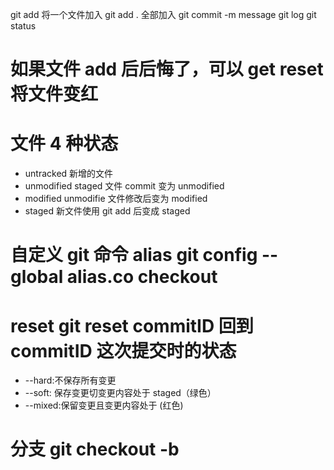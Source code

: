 git add <filename> 将一个文件加入
git add . 全部加入
git commit -m message
git log
git status

# 如果文件 add 后后悔了，可以 get reset <filename> 将文件变红

# 文件 4 种状态

- untracked 新增的文件
- unmodified staged 文件 commit 变为 unmodified
- modified unmodifie 文件修改后变为 modified
- staged 新文件使用 git add 后变成 staged

# 自定义 git 命令 alias git config --global alias.co checkout

# reset git reset commitID 回到 commitID 这次提交时的状态

- --hard:不保存所有变更
- --soft: 保存变更切变更内容处于 staged（绿色）
- --mixed:保留变更且变更内容处于 (红色)

# 分支 git checkout -b <name> <template>

- name 为分支名，template 是把一个分支或者 commit 作为模板，如果第二个参数不填就以当前分支为模板，新建的分支会保留模板分支的所有 commit,建好分之后两个分支就独立了

# 合并 merge 合并分支的变更

- 比如要把 a 分支和 b 分支的代码合并到 master 分支
- 切到 master 分支
- 先合并 a 分支代码 git merge a 解决冲突
- 再合并 b 分支代码 git merge b 解决冲突

# 远程仓库

- 本地分支上传到远程 git push --set-upstream origin branch-a
- set-upstream 是指设置上流分支，origin 指远端仓库，所以这个命令就是把远程仓库的 branch-a 分支作为本地的上流分支 branch-a

- git fetch 获知远端仓库信息
- git checkout branch-a 切换分支到 branch-a

# git push

# rebase 变基,枚举变更的 commit

- 将 bc 分支变基为 master 最后一次提交后一次提交
- 在 bc 分支 git rebase master 解决冲突后 git add . 放进暂存区，然后 git rebase --continue 继续下一个节点的 rebase
